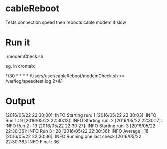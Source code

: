 # cableReboot
Tests connection speed then reboots cable modem if slow

Run it
======
./modemCheck.sh

eg. in crontab:

*/30   *     *    *    *    /Users/user/cableReboot/modemCheck.sh >> /var/log/speedtest.log 2>&1


Output
======

[2016/05/22 22:30:00]:  INFO Starting run: 1
[2016/05/22 22:30:03]:  INFO Run 1 : 9
[2016/05/22 22:30:13]:  INFO Starting run: 2
[2016/05/22 22:30:17]:  INFO Run 2 : 19
[2016/05/22 22:30:27]:  INFO Starting run: 3
[2016/05/22 22:30:36]:  INFO Run 3 : 28
[2016/05/22 22:30:36]:  INFO Average : 18
[2016/05/22 22:30:36]:  INFO Running one last check
[2016/05/22 22:30:38]:  INFO Final : 36

